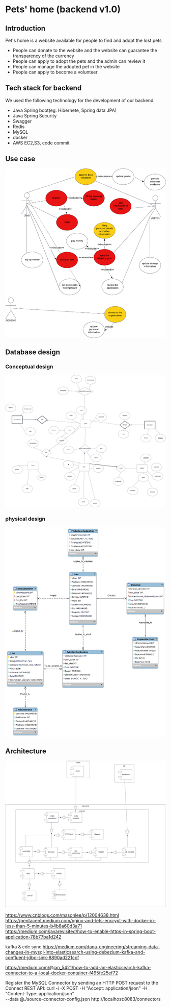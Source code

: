 # Pets' home (backend v1.0)
## Introduction
Pet's home is a website available for people to find 
and adopt the lost pets
- People can donate to the website and the website 
can guarantee the transparency of the currency
- People can apply to adopt the pets and the admin can review it 
- People can manage the adopted pet in the website 
- People can apply to become a volunteer
## Tech stack for backend
We used the following technology for the development of our backend

- Java Spring boot(eg. Hibernete, Spring data JPA)
- Java Spring Security
- Swagger
- Redis
- MySQL
- docker
- AWS EC2,S3, code commit
## Use case
![usecase.png](./picturefold/usecase.png)
## Database design
### Conceptual design
![database.png](./picturefold/database.png)

### physical design
![physical_design.png](./picturefold/physical_design.png)

## Architecture
![architecture.png](./picturefold/architecture.png)

https://www.cnblogs.com/masonlee/p/12004638.html
https://pentacent.medium.com/nginx-and-lets-encrypt-with-docker-in-less-than-5-minutes-b4b8a60d3a71
https://medium.com/javarevisited/how-to-enable-https-in-spring-boot-application-78b77ba1d242

kafka & cdc sync
https://medium.com/dana-engineering/streaming-data-changes-in-mysql-into-elasticsearch-using-debezium-kafka-and-confluent-jdbc-sink-8890ad221ccf

https://medium.com/@jan_5421/how-to-add-an-elasticsearch-kafka-connector-to-a-local-docker-container-f495fe25ef72




Register the MySQL Connector by sending an HTTP POST request to the Connect REST API:
curl -i -X POST -H "Accept: application/json" -H "Content-Type: application/json" \
  --data @./source-connector-config.json http://localhost:8083/connectors